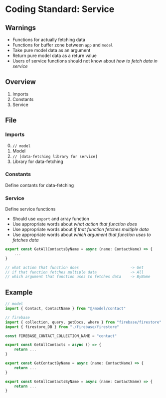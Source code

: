 # Coding Standard: Service

## Warnings

- Functions for actually fetching data
- Functions for buffer zone between `app` and `model`
- Take pure model data as an argument
- Return pure model data as a return value
- Users of service functions should not know about *how to fetch data in service*

## Overview

1. Imports
2. Constants
3. Service

## File

### Imports


0. `// model`
1. Model
2. `// [data-fetching library for service]`
3. Library for data-fetching

### Constants

Define contants for data-fetching

### Service

Define service functions

- Should use `export` and array function
- Use appropriate words about *what action that function does*
- Use appropriate words about *if that function fetches multiple data*
- Use appropriate words about *which argument that function uses to fetches data*

```ts
export const GetAllContactsByName = async (name: ContactName) => {
    ...
}

// what action that function does                       -> Get
// if that function fetches multiple data               -> All
// which argument that function uses to fetches data    -> ByName
```

## Example

```ts
// model
import { Contact, ContactName } from "@/model/contact"

// firebase
import { collection, query, getDocs, where } from "firebase/firestore"
import { firestore_DB } from "./firebase/firestore"

const FIREBASE_CONTACT_COLLECTION_NAME = "contact"

export const GetAllContacts = async () => {
    return ...
}

export const GetContactByName = async (name: ContactName) => {
    return ...
}

export const GetAllContactsByName = async (name: ContactName) => {
    return ...
}
```